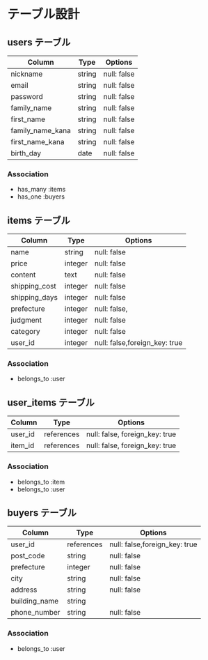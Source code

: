 # テーブル設計

## users テーブル

| Column           | Type   | Options     |
| --------         | ------ | ----------- |
| nickname         | string | null: false |
| email            | string | null: false |
| password         | string | null: false |
| family_name      | string | null: false |
| first_name       | string | null: false |
| family_name_kana | string | null: false |
| first_name_kana  | string | null: false |
| birth_day        | date   | null: false |
### Association

- has_many :items
- has_one  :buyers



## items テーブル

| Column          | Type      | Options                       |
| --------        | ------    | -----------                   |
| name            | string    | null: false                   |
| price           | integer   | null: false                   |
| content         | text      | null: false                   |
| shipping_cost   | integer   | null: false                   |
| shipping_days   | integer   | null: false                   |
| prefecture      | integer   | null: false,                  |
| judgment        | integer   | null: false                   |
| category        | integer   | null: false                   |
| user_id         | integer   | null: false,foreign_key: true |
### Association

- belongs_to :user




## user_items テーブル

| Column    | Type       | Options                        |
| ------    | ---------- | ------------------------------ |
| user_id   | references | null: false, foreign_key: true |
| item_id   | references | null: false, foreign_key: true |
### Association

- belongs_to :item
- belongs_to :user





## buyers テーブル

| Column          | Type      | Options                       |
| --------        | ------    | -----------                   |    
| user_id         | references| null: false,foreign_key: true |
| post_code       | string    | null: false                   |
| prefecture      | integer   | null: false                   |
| city            | string    | null: false                   |
| address         | string    | null: false                   |
| building_name   | string    |                               |
| phone_number    | string    | null: false                   |
### Association

- belongs_to :user